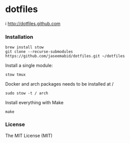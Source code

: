 # dotfiles

ℹ http://dotfiles.github.com

### Installation

    brew install stow
    git clone --recurse-submodules https://github.com/jaseemabid/dotfiles.git ~/dotfiles

Install a single module:

    stow tmux

Docker and arch packages needs to be installed at /

    sudo stow -t / arch

Install everything with Make

    make

### License

The MIT License (MIT)
